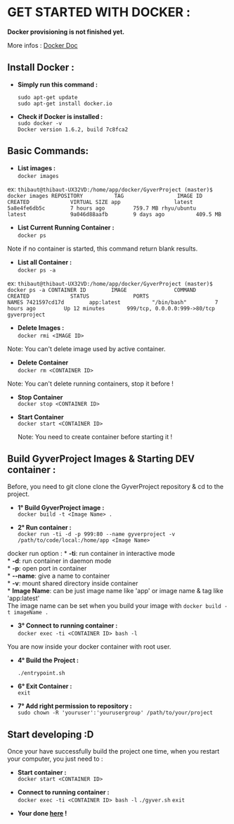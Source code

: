 # GET STARTED WITH DOCKER :

**Docker provisioning is not finished yet.**

More infos :
[Docker Doc](https://docs.docker.com/)

## Install Docker :

* **Simply run this command :**  
    ```
    sudo apt-get update  
    sudo apt-get install docker.io
    ```
 
* **Check if Docker is installed :**  
   `sudo docker -v`  
   `Docker version 1.6.2, build 7c8fca2`

## Basic Commands:  

* **List images :**  
    `docker images`
 
 ex:
    ```
    thibaut@thibaut-UX32VD:/home/app/docker/GyverProject (master)$  docker images
    REPOSITORY          TAG                 IMAGE ID            CREATED             VIRTUAL SIZE
    app                 latest              5a8e4fe6db5c        7 hours ago         759.7 MB
    rhyu/ubuntu         latest              9a046d88aafb        9 days ago          409.5 MB
    ```
  
* **List Current Running Container :**  
    `docker ps`
 
 Note if no container is started, this command return blank results.
 
* **List all Container :**  
    `docker ps -a`
 
 ex:
    ```
    thibaut@thibaut-UX32VD:/home/app/docker/GyverProject (master)$ docker ps -a
    CONTAINER ID        IMAGE               COMMAND             CREATED             STATUS              PORTS                          NAMES
    7421597cd17d        app:latest          "/bin/bash"         7 hours ago         Up 12 minutes       999/tcp, 0.0.0.0:999->80/tcp   gyverproject    
    ```

* **Delete Images :**  
    `docker rmi <IMAGE ID>`
 
 Note: You can't delete image used by active container.
 
* **Delete Container**  
    `docker rm <CONTAINER ID>`
 
 Note: You can't delete running containers, stop it before !
 
* **Stop Container**  
     `docker stop <CONTAINER ID>`

* **Start Container**  
     `docker start <CONTAINER ID>`
  
  Note: You need to create container before starting it !

## Build GyverProject Images & Starting DEV container :  

Before, you need to git clone clone the GyverProject repository & cd to the project.

* **1° Build GyverProject image :**  
    `docker build -t <Image Name> .`
  
* **2° Run container :**  
    `docker run -ti -d -p 999:80 --name gyverproject -v /path/to/code/local:/home/app <Image Name>`
 
 docker run option :
    * **-ti**: run container in interactive mode  
    * **-d**: run container in daemon mode  
    * **-p**: open port in container  
    * **--name**: give a name to container  
    * **-v**: mount shared directory inside container  
    * **Image Name**: can be just image name like 'app' or image name & tag like 'app:latest'   
    The image name can be set when you build your image with `docker build -t imageName .` 
 
* **3° Connect to running container :**  
    `docker exec -ti <CONTAINER ID> bash -l`

 You are now inside your docker container with root user.
 
* **4° Build the Project :**  
    ```
    ./entrypoint.sh
    ```
 
* **6° Exit Container :**  
    `exit`
 
* **7° Add right permission to repository :**  
    `sudo chown -R 'youruser':'yourusergroup' /path/to/your/project`
 
## Start developing :D

Once your have successfully build the project one time, when you restart your computer, you just need to :
 
* **Start container :**  
    `docker start <CONTAINER ID>`

* **Connect to running container :**  
    `docker exec -ti <CONTAINER ID> bash -l`
    `./gyver.sh`
    `exit`
 
* **Your done [here](http://localhost:999) !**
